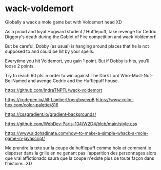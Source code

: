 # wack-voldemort

Globally a wack a mole game but with Voldemort head XD

As a proud and loyal Hogward student / Hufflepuff, take revenge for Cedric Diggory's death during the Goblet of Fire competition and wack Voldemort!

But be careful, Dobby (as usual) is hanging around places that he is not supposed to and could be hit by your spells.

Everytime you hit Voldemort, you gain 1 point.
But if Dobby is hits, you'll loose 2 points.

Try to reach 60 pts in order to win against The Dark Lord Who-Must-Not-Be-Named and avenge Cedric and the Hufflepuff house.

<!-- Repository link -->

https://github.com/IndraTNPTL/wack-voldemort

<!-- Hogwart house colors + font if needed -->

https://codepen.io/Jill-Lambert/pen/bwevpB
https://www.color-hex.com/color-palette/816

<!-- Button CSS inspo -->

https://cssgradient.io/gradient-backgrounds/

<!-- Game from class inspo -->

https://github.com/WebDev-Paris-104/W2D4/blob/main/style.css

<!-- Help game -->

https://www.aldohadinata.com/how-to-make-a-simple-whack-a-mole-game-in-javascript/

<!-- height: calc(80vh - 5rem);
aspect-ratio: 9/16; -->

<!-- ERRORS -->

Me prendre la tete sur la coupe de hufflepuff comme hole et comment le disposer dans la grille en ne genant pas l'apparition des personnages alors que vrai affictionado saura que la coupe n'existe plus de toute façon dans l'histoire...XD
